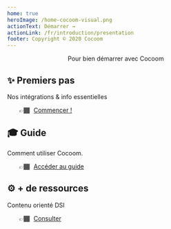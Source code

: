```yaml
---
home: true
heroImage: /home-cocoom-visual.png
actionText: Démarrer →
actionLink: /fr/introduction/presentation
footer: Copyright © 2020 Cocoom
---
```


<p style="text-align: center;">Pour bien démarrer avec Cocoom</p>

<div class="features">
  <div class="feature">
    <h2>✨ Premiers pas</h2>
    <p>Nos intégrations & info essentielles</p>
    <p style="margin-left: 2em;">👉🏾 <a href="/fr/getting-started/introduction" style="margin-left: 5px;">Commencer !</a></p>
  </div>
  <div class="feature">
    <h2>🎓 Guide</h2>
    <p>Comment utiliser Cocoom.</p>
    <p style="margin-left: 2em;">👉🏾 <a href="/fr/guide/introduction" style="margin-left: 5px;">Accéder au guide</a></p>
  </div>
  <div class="feature">
    <h2>⚙️ + de ressources</h2>
    <p>Contenu orienté DSI</p>
    <p style="margin-left: 2em;">👉🏾 <a href="/fr/advanced/introduction" style="margin-left: 5px;">Consulter</a></p>
  </div>
</div>
